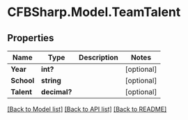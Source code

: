 # CFBSharp.Model.TeamTalent
## Properties

Name | Type | Description | Notes
------------ | ------------- | ------------- | -------------
**Year** | **int?** |  | [optional] 
**School** | **string** |  | [optional] 
**Talent** | **decimal?** |  | [optional] 

[[Back to Model list]](../README.md#documentation-for-models) [[Back to API list]](../README.md#documentation-for-api-endpoints) [[Back to README]](../README.md)

